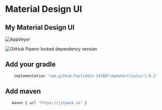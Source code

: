 # Material Design UI 

## My Material Design UI 

![AppVeyor](https://img.shields.io/appveyor/build/Fazliddin-141087/mymaterialui)

![GitHub Pipenv locked dependency version](https://img.shields.io/github/pipenv/locked/dependency-version/Fazliddin-141087/mymaterialui/dev/uz.mobiler.mymaterialdesignui)

## Add your gradle

```bash
    implementation 'com.github.Fazliddin-141087:mymaterilialui:1.0.1'
 ```
## Add maven

```bash
   maven { url 'https://jitpack.io' } 
```


